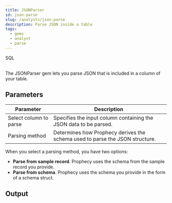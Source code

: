 ```yaml
---
title: JSONParser
id: json-parse
slug: /analysts/json-parse
description: Parse JSON inside a table
tags:
  - gems
  - analyst
  - parse
---
```


<span class="badge">SQL</span><br/><br/>

The JSONParser gem lets you parse JSON that is included in a column of your table.

## Parameters

| Parameter              | Description                                                                  |
| ---------------------- | ---------------------------------------------------------------------------- |
| Select column to parse | Specifies the input column containing the JSON data to be parsed.            |
| Parsing method         | Determines how Prophecy derives the schema used to parse the JSON structure. |

When you select a parsing method, you have two options:

- **Parse from sample record**. Prophecy uses the schema from the sample record you provide.
- **Parse from schema**. Prophecy uses the schema you provide in the form of a schema struct.

## Output

